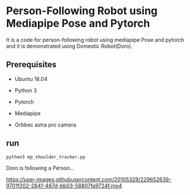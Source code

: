 # Person-Following Robot using Mediapipe Pose and Pytorch

It is a code for person-following robot using mediapipe Pose and pytorch and it is demonstrated using Domestic Robot(Doro).

## Prerequisites
* Ubuntu 18.04

* Python 3

* Pytorch

* Mediapipe

* Orbbec astra pro camera

## run
```
python3 mp_shoulder_tracker.py
```


Doro is following a Person...

https://user-images.githubusercontent.com/20105329/229652639-9701f202-2841-487d-bb03-58807fa9724f.mp4

